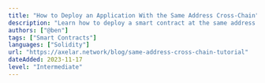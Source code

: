 ```yaml
---
title: "How to Deploy an Application With the Same Address Cross-Chain"
description: "Learn how to deploy a smart contract at the same address across different blockchains."
authors: ["@ben"]
tags: ["Smart Contracts"]
languages: ["Solidity"]
url: "https://axelar.network/blog/same-address-cross-chain-tutorial"
dateAdded: 2023-11-17
level: "Intermediate"
---
```

